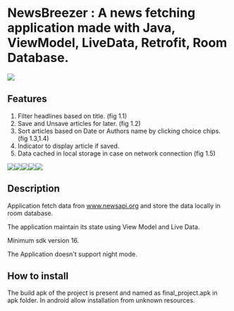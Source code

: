 # NewsBreezer : A news fetching application made with Java, ViewModel, LiveData, Retrofit, Room Database.

<img src="https://i.imgur.com/g8yN6ne.jpg"/>

## Features

1. Filter headlines based on title. (fig 1.1)
2. Save and Unsave articles for later. (fig 1.2)
3. Sort articles based on Date or Authors name by clicking choice chips. (fig 1.3,1.4)
4. Indicator to display article if saved.
5. Data cached in local storage in case on network connection (fig 1.5)


<img src="https://i.imgur.com/djosSXp.jpg"/><img src="https://i.imgur.com/DuUSXgR.jpg"/><img src="https://i.imgur.com/aJ4aaic.jpg"/><img src="https://i.imgur.com/IB5Goag.jpg"/><img src="https://i.imgur.com/g8yN6ne.jpg"/>


## Description

Application fetch data fron www.newsapi.org and store the data locally in room database. 

The application maintain its state using View Model and Live Data. 

Minimum sdk version 16.

The Application doesn't support night mode.


## How to install

The build apk of the project is present and named as final_project.apk  in apk folder.
In android allow installation from unknown resources.





